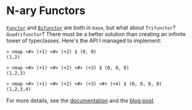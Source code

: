 # N-ary Functors

[`Functor`](https://hackage.haskell.org/package/base-4.10.1.0/docs/Prelude.html#t:Functor) and [`Bifunctor`](https://hackage.haskell.org/package/base-4.10.1.0/docs/Data-Bifunctor.html#t:Bifunctor) are both in `base`, but what about `Trifunctor`? `Quadrifunctor`? There must be a better solution than creating an infinite tower of typeclasses. Here's the API I managed to implement:

    > nmap <#> (+1) <#> (+2) $ (0, 0)
    (1,2)

    > nmap <#> (+1) <#> (+2) <#> (+3) $ (0, 0, 0)
    (1,2,3)

    > nmap <#> (+1) <#> (+2) <#> (+3) <#> (+4) $ (0, 0, 0, 0)
    (1,2,3,4)

For more details, see the [documentation](https://hackage.haskell.org/package/n-ary-functor-0.1.0.0/docs/NAryFunctor.html) and the [blog post](http://gelisam.blogspot.ca/2017/12/n-ary-functors.html).
